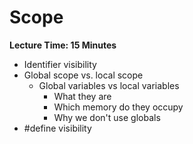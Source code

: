 # Scope

**Lecture Time: 15 Minutes**

* Identifier visibility
* Global scope vs. local scope
    * Global variables vs local variables
        * What they are
        * Which memory do they occupy
        * Why we don't use globals
* #define visibility
